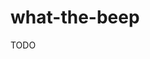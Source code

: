 # what-the-beep

TODO

<!-- This extension allows you to play audio files at the click of a button (or via a command). -->

<!-- ## Setup

Under the hood, this extension utilizes the [Python playsound](https://pypi.org/project/playsound/) module. Run the following to install it:

```
pip3 install playsound
```

## Playing Audio Files

### Static Audio Files

Audio files are played via VS Code tasks. To play a new
audio file, simply create a new task in your user tasks file (open the command pallete and search for `Tasks: Open User Tasks`) with the following format:

```json
{
"version": "2.0.0",
  "tasks": [
    {
      "type": "audioPlayer",
      "label": "Audio: break.wav",
      "file": "/absolute/path/to/my/audioFile.wav",
      "presentation": {
        "close": true
      }
    },
  ],
}
```

The `type` argument must be exactly `audioPlayer` and the `file` value must be an absolute path to your audio file.

All other fields are not unique to this extension and are outlined [in this VS Code doc](https://code.visualstudio.com/docs/editor/tasks#_custom-tasks).

#### Keyboard Shortcut

These tasks can be executed via keyboard shortcuts:

```json
{
  "key": "alt+b",
  "command": "workbench.action.tasks.runTask",
  "args": {
    "task": "Audio: break.wav",
    "type": "audioPlayer",
  },
},
```

Once again, the `args.type` value must be exactly `audioPlayer`. The `args.task` value must match your task's `label` exactly as well.

### Dynamic Audio Files

In progress...

## Release Notes

### 0.0.1

Initial release! -->
